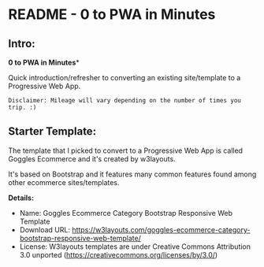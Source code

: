 # README - 0 to PWA in Minutes

## Intro:

**0 to PWA in Minutes***

Quick introduction/refresher to converting an existing site/template to a Progressive Web App.

```Disclaimer: Mileage will vary depending on the number of times you trip. :)```

## Starter Template:

The template that I picked to convert to a Progressive Web App is called Goggles Ecommerce and it's created by w3layouts.

It's based on Bootstrap and it features many common features found among other ecommerce sites/templates.

**Details:**

- Name: Goggles Ecommerce Category Bootstrap Responsive Web Template
- Download URL: https://w3layouts.com/goggles-ecommerce-category-bootstrap-responsive-web-template/
- License: W3layouts templates are under Creative Commons Attribution 3.0 unported (https://creativecommons.org/licenses/by/3.0/)